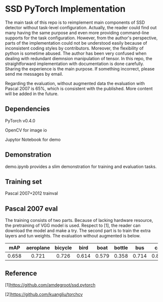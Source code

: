 # SSD PyTorch Implementation
The main task of this repo is to reimplement main components of SSD detector without task-level configuration. Actually, the reader could find out many having the same purpose and even more providing command-line supports for the task configuration. However, from the author's perspective, parts of the implementation could not be understood easily because of inconsistent coding styles by contributors. Moreover, the flexibility of python is sometime abused. The author has been very confused when dealing with redundant diemnsion manipulation of tensor. In this repo, the straightforward implementation with documentation is done carefully. Sharing the experience is the main purpose. If something incorrect, please send me messages by email.

Regarding the evaluation, without augmented data the evaluation with Pascal 2007 is 65%, which is consistent with the published. More content will be added in the future.

## Dependencies
PyTorch v0.4.0 

OpenCV for image io

Jupytor Notebook for demo

## Demonstration
demo.ipynb provides a slim demonstration for training and evaluation tasks. 

## Training set
Pascal 2007+2012 trainval

## Pascal 2007 eval
The training consists of two parts. Because of lacking hardware resource, the pretraining of VGG model is used. Respect to [1], the reader can download the model and make a try. The second part is to train the extra layers and tun weights. The evaluation without augmented is below.

|mAP|aeroplane|bicycle|bird|boat|bottle|bus|car|cat|chair|cow|diningtable|dog|horse|motorbike|person|pottedplant|sheep|sofa|train|tvmonitor|
|--|:--:|:--:|:--:|:--:|:--:|:--:|:--:|:--:|:--:|:--:|:--:|:--:|:--:|:--:|:--:|:--:|:--:|:--:|:--:|:--:|
|0.658|0.721|0.726|0.614|0.579|0.358|0.714|0.805|0.798|0.495|0.635|0.617|0.734|0.758|0.737|0.786 |0.446|0.599|0.626|0.776|0.634|

## Reference
[1]https://github.com/amdegroot/ssd.pytorch

[2]https://github.com/kuangliu/torchcv
